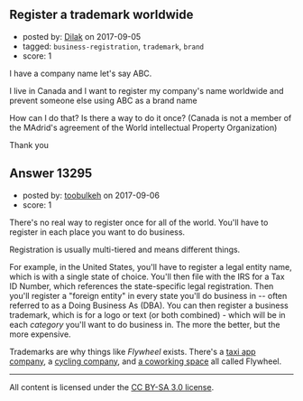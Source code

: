 ## Register a trademark worldwide

- posted by: [Dilak](https://stackexchange.com/users/11153924/dilak) on 2017-09-05
- tagged: `business-registration`, `trademark`, `brand`
- score: 1

<p>I have a company name let's say ABC.</p>

<p>I live in Canada and I want to register my company's name worldwide and prevent someone else using ABC as a brand name</p>

<p>How can I do that? Is there a way to do it once? (Canada is not a member of the MAdrid's agreement of the World intellectual Property Organization)</p>

<p>Thank you</p>



## Answer 13295

- posted by: [toobulkeh](https://stackexchange.com/users/1462218/toobulkeh) on 2017-09-06
- score: 1

<p>There's no real way to register once for all of the world. You'll have to register in each place you want to do business.</p>

<p>Registration is usually multi-tiered and means different things.</p>

<p>For example, in the United States, you'll have to register a legal entity name, which is with a single state of choice. You'll then file with the IRS for a Tax ID Number, which references the state-specific legal registration. Then you'll register a "foreign entity" in every state you'll do business in -- often referred to as a Doing Business As (DBA). You can then register a business trademark, which is for a logo or text (or both combined) - which will be in each <em>category</em> you'll want to do business in. The more the better, but the more expensive.</p>

<p>Trademarks are why things like <em>Flywheel</em> exists. There's a <a href="http://flywheeltaxi.com/" rel="nofollow noreferrer">taxi app company</a>, a <a href="http://flywheelsports.com" rel="nofollow noreferrer">cycling company</a>, and <a href="http://flywheelcoworking.com/" rel="nofollow noreferrer">a coworking space</a> all called Flywheel.</p>




---

All content is licensed under the [CC BY-SA 3.0 license](https://creativecommons.org/licenses/by-sa/3.0/).
